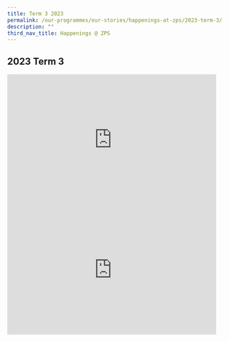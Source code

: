 ```yaml
---
title: Term 3 2023
permalink: /our-programmes/our-stories/happenings-at-zps/2023-term-3/
description: ""
third_nav_title: Happenings @ ZPS
---
```

## 2023 Term 3

<iframe allowfullscreen="true" height="299" width="480" frameborder="0" src="https://docs.google.com/presentation/d/e/2PACX-1vTMPM_MzirHpxQ1cMrwnLqCHshoBqngyqGOaWBevm1hMoLRQK3NnxrCpftBrXXUjyq65UA2r9ubJeNc/embed?start=true&amp;loop=true&amp;delayms=3000"></iframe>

<iframe src="https://docs.google.com/presentation/d/e/2PACX-1vQkeK2v_SC1efyaq9-boxXEUs_F7q2QTIpKWZNq_tqMt3wdPMfxNbNgxu0VOy2-Lg/embed?start=true&amp;loop=false&amp;delayms=3000" frameborder="0" width="480" height="299" allowfullscreen="true"></iframe>